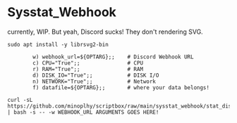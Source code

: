 # Sysstat_Webhook

currently, WIP. But yeah, Discord sucks! They don't rendering SVG.
```
sudo apt install -y librsvg2-bin
```
```
        w) webhook_url=${OPTARG};;    # Discord Webhook URL
        c) CPU="True";;               # CPU
        r) RAM="True";;               # RAM
        d) DISK_IO="True";;           # DISK I/O
        n) NETWORK="True";;           # Network
        f) datafile=${OPTARG};;       # where your data belongs!
```

```
curl -sL https://github.com/minoplhy/scriptbox/raw/main/sysstat_webhook/stat_discord.sh | bash -s -- -w WEBHOOK_URL ARGUMENTS GOES HERE!
```